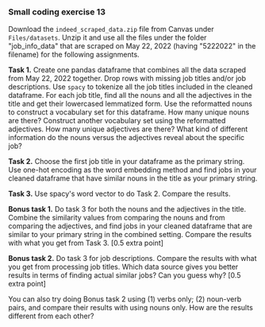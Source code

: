 ### Small coding exercise 13

Download the `indeed_scraped_data.zip` file from Canvas under `Files/datasets`. Unzip it and use all the files under the folder "job_info_data" that are scraped on May 22, 2022 (having "5222022" in the filename) for the following assignments. 

 

**Task 1.** Create one pandas dataframe that combines all the data scraped from May 22, 2022 together. Drop rows with missing job titles and/or job descriptions. Use `spacy` to tokenize all the job titles included in the cleaned dataframe. For each job title, find all the nouns and all the adjectives in the title and get their lowercased lemmatized form. Use the reformatted nouns to construct a vocabulary set for this dataframe. How many unique nouns are there? Construct another vocabulary set using the reformatted adjectives. How many unique adjectives are there? What kind of different information do the nouns versus the adjectives reveal about the specific job? 


**Task 2.** Choose the first job title in your dataframe as the primary string. Use one-hot encoding as the word embedding method and find jobs in your cleaned dataframe that have similar nouns in the title as your primary string. 


**Task 3.** Use spacy's word vector to do Task 2. Compare the results. 


**Bonus task 1.** Do task 3 for both the nouns and the adjectives in the title. Combine the similarity values from comparing the nouns and from comparing the adjectives, and find jobs in your cleaned dataframe that are similar to your primary string in the combined setting. Compare the results with what you get from Task 3.  [0.5 extra point] 

 

**Bonus task 2.** Do task 3 for job descriptions. Compare the results with what you get from processing job titles. Which data source gives you better results in terms of finding actual similar jobs? Can you guess why? [0.5 extra point] 

You can also try doing Bonus task 2 using (1) verbs only; (2) noun-verb pairs, and compare their results with using nouns only. How are the results different from each other? 